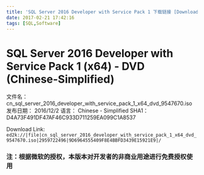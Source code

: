 ```yaml
---
title: 'SQL Server 2016 Developer with Service Pack 1 下载链接 [Download Link]'
date: 2017-02-21 17:42:16
tags: [SQL,Software]
---
```

# SQL Server 2016 Developer with Service Pack 1 (x64) - DVD (Chinese-Simplified)

文件名： cn_sql_server_2016_developer_with_service_pack_1_x64_dvd_9547670.iso
发布日期： 2016/12/2
语言： Chinese - Simplified
SHA1：D4A73F491DF47AF46C933D711259EA099C1A8537

Download Link:
`ed2k://|file|cn_sql_server_2016_developer_with_service_pack_1_x64_dvd_9547670.iso|2959722496|9D6964555409F8E4BBFD3439E15921E9|/`

### 注：根据微软的授权，本版本对开发者的非商业用途进行免费授权使用
